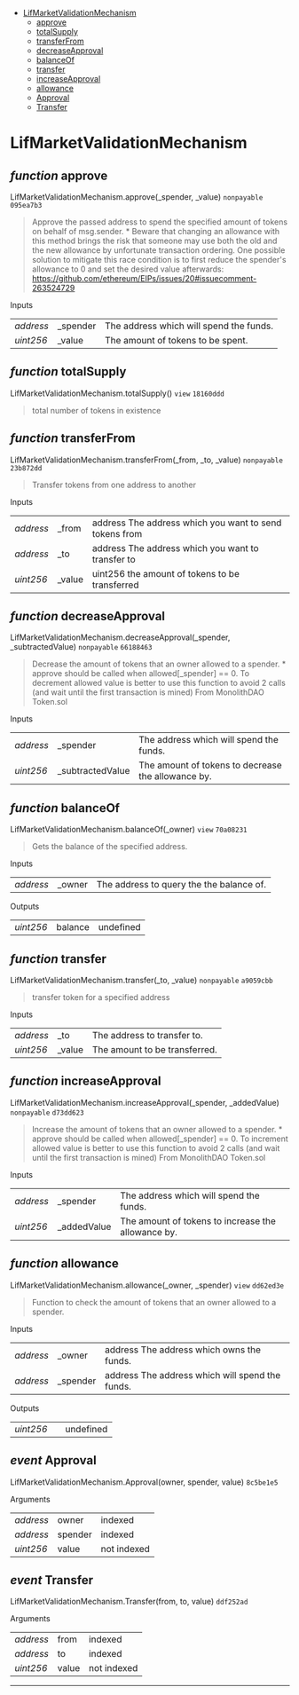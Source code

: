 * [LifMarketValidationMechanism](#lifmarketvalidationmechanism)
  * [approve](#function-approve)
  * [totalSupply](#function-totalsupply)
  * [transferFrom](#function-transferfrom)
  * [decreaseApproval](#function-decreaseapproval)
  * [balanceOf](#function-balanceof)
  * [transfer](#function-transfer)
  * [increaseApproval](#function-increaseapproval)
  * [allowance](#function-allowance)
  * [Approval](#event-approval)
  * [Transfer](#event-transfer)

# LifMarketValidationMechanism


## *function* approve

LifMarketValidationMechanism.approve(_spender, _value) `nonpayable` `095ea7b3`

> Approve the passed address to spend the specified amount of tokens on behalf of msg.sender.   * Beware that changing an allowance with this method brings the risk that someone may use both the old and the new allowance by unfortunate transaction ordering. One possible solution to mitigate this race condition is to first reduce the spender's allowance to 0 and set the desired value afterwards: https://github.com/ethereum/EIPs/issues/20#issuecomment-263524729

Inputs

| | | |
|-|-|-|
| *address* | _spender | The address which will spend the funds. |
| *uint256* | _value | The amount of tokens to be spent. |


## *function* totalSupply

LifMarketValidationMechanism.totalSupply() `view` `18160ddd`

> total number of tokens in existence




## *function* transferFrom

LifMarketValidationMechanism.transferFrom(_from, _to, _value) `nonpayable` `23b872dd`

> Transfer tokens from one address to another

Inputs

| | | |
|-|-|-|
| *address* | _from | address The address which you want to send tokens from |
| *address* | _to | address The address which you want to transfer to |
| *uint256* | _value | uint256 the amount of tokens to be transferred |


## *function* decreaseApproval

LifMarketValidationMechanism.decreaseApproval(_spender, _subtractedValue) `nonpayable` `66188463`

> Decrease the amount of tokens that an owner allowed to a spender.   * approve should be called when allowed[_spender] == 0. To decrement allowed value is better to use this function to avoid 2 calls (and wait until the first transaction is mined) From MonolithDAO Token.sol

Inputs

| | | |
|-|-|-|
| *address* | _spender | The address which will spend the funds. |
| *uint256* | _subtractedValue | The amount of tokens to decrease the allowance by. |


## *function* balanceOf

LifMarketValidationMechanism.balanceOf(_owner) `view` `70a08231`

> Gets the balance of the specified address.

Inputs

| | | |
|-|-|-|
| *address* | _owner | The address to query the the balance of. |

Outputs

| | | |
|-|-|-|
| *uint256* | balance | undefined |

## *function* transfer

LifMarketValidationMechanism.transfer(_to, _value) `nonpayable` `a9059cbb`

> transfer token for a specified address

Inputs

| | | |
|-|-|-|
| *address* | _to | The address to transfer to. |
| *uint256* | _value | The amount to be transferred. |


## *function* increaseApproval

LifMarketValidationMechanism.increaseApproval(_spender, _addedValue) `nonpayable` `d73dd623`

> Increase the amount of tokens that an owner allowed to a spender.   * approve should be called when allowed[_spender] == 0. To increment allowed value is better to use this function to avoid 2 calls (and wait until the first transaction is mined) From MonolithDAO Token.sol

Inputs

| | | |
|-|-|-|
| *address* | _spender | The address which will spend the funds. |
| *uint256* | _addedValue | The amount of tokens to increase the allowance by. |


## *function* allowance

LifMarketValidationMechanism.allowance(_owner, _spender) `view` `dd62ed3e`

> Function to check the amount of tokens that an owner allowed to a spender.

Inputs

| | | |
|-|-|-|
| *address* | _owner | address The address which owns the funds. |
| *address* | _spender | address The address which will spend the funds. |

Outputs

| | | |
|-|-|-|
| *uint256* |  | undefined |
## *event* Approval

LifMarketValidationMechanism.Approval(owner, spender, value) `8c5be1e5`

Arguments

| | | |
|-|-|-|
| *address* | owner | indexed |
| *address* | spender | indexed |
| *uint256* | value | not indexed |

## *event* Transfer

LifMarketValidationMechanism.Transfer(from, to, value) `ddf252ad`

Arguments

| | | |
|-|-|-|
| *address* | from | indexed |
| *address* | to | indexed |
| *uint256* | value | not indexed |


---